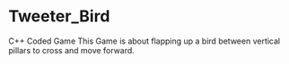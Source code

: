 # Tweeter_Bird
C++ Coded Game 
This Game is about flapping up a bird between vertical pillars to cross and move forward. 

